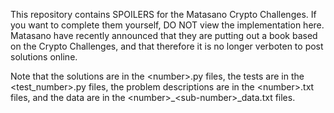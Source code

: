 This repository contains SPOILERS for the Matasano Crypto Challenges.  If you want to complete them yourself, DO NOT view the implementation here.  Matasano have recently announced that they are putting out a book based on the Crypto Challenges, and that therefore it is no longer verboten to post solutions online.

Note that the solutions are in the &lt;number&gt;.py files, the tests are in the &lt;test_number&gt;.py files, the problem descriptions are in the &lt;number&gt;.txt files, and the data are in the &lt;number&gt;\_&lt;sub-number&gt;\_data.txt files.
